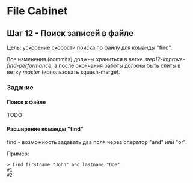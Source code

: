# File Cabinet

## Шаг 12 - Поиск записей в файле

Цель: ускорение скорости поиска по файлу для команды "find".

Все изменения (commits) должны храниться в ветке _step12-improve-find-performance_, а после окончания работы должны быть слиты в ветку _master_ (использовать squash-merge).


### Задание

#### Поиск в файле

TODO


#### Расширение команды "find"

find - возможность задавать два поля через оператор "and" или "or".

Пример:

```
> find firstname "John" and lastname "Doe"
#1
#2
```
